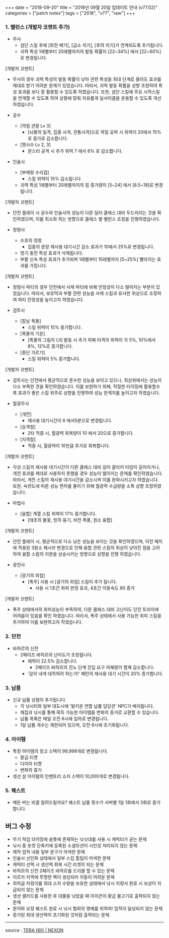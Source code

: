 +++
date = "2018-09-20"
title = "2018년 09월 20일 업데이트 안내 (v77.02)"
categories = ["patch notes"]
tags = ["2018", "v77", "raw"]
+++

### 1. 밸런스 (개발자 코멘트 추가)
- 무사
  - 섬단 스킬 후에 [회전 베기], [급소 치기], [후려 치기]가 연계되도록 추가됩니다.
  - 괴력 특성 1레벨부터 20레벨까지의 발동 확률이 [22~34%] 에서 [22~60%]로 변경됩니다.

[개발자 코멘트]
- 무사의 경우 괴력 특성의 발동 확률이 낮아 관련 특성을 최대 단계로 올려도 효과를 제대로 받기 어려운 문제가 있었습니다. 따라서, 괴력 발동 확률을 상향 조정하여 특성 효과를 보다 잘 활용할 수 있도록 하였습니다. 또한, 섬단 스킬에 주요 시작스킬을 연계할 수 있도록 하여 상황에 맞춰 자유롭게 딜사이클을 운용할 수 있도록 개선하였습니다.

- 궁수
  - [약점 관찰 Lv 3]
    - [뇌룡의 일격, 집중 사격, 관통사격]으로 약점 공략 시 위력이 20에서 15%로 증가로 감소합니다.
  - [명사수 Lv 2, 3]
    - 몬스터 공격 시 추가 위력 7 에서 6% 로 감소합니다.
- 인술사
  - [부메랑 수리검]
    - 스킬 위력이 15% 감소됩니다.
  - 괴력 특성 1레벨부터 20레벨까지의 힘 증가량이 [5~24] 에서 [8.5~18]로 변경됩니다.

[개발자 코멘트]
- 던전 플레이 시 궁수와 인술사의 성능이 다른 딜러 클래스 대비 두드러지는 것을 확인하였으며, 이를 최소화 하는 방향으로 클래스 별 밸런스 조정을 진행하였습니다.

- 정령사
  - 수호의 정령
    - 집중의 문장 재사용 대기시간 감소 효과가 10에서 25%로 변경됩니다.
  - 영기 충전 특성 효과가 삭제됩니다.
  - 부활 신속 특성 효과가 추가되며 1레벨부터 15레벨까지 [5~25%] 빨라지는 효과를 가집니다.

[개발자 코멘트]
- 정령사 파티의 경우 던전에서 사제 파티에 비해 안정성이 다소 떨어지는 부분이 있었습니다. 따라서, 보호막과 부활 관련 성능을 사제 스킬과 유사한 위상으로 조정하여 파티 안정성을 높이고자 하였습니다.

- 검투사
  - [칼날 폭풍]
    - 스킬 위력이 15% 증가합니다.
  - [폭풍의 기운]
    - [폭풍의 그림자 I,II] 발동 시 추가 피해 타격의 위력이 각 5%, 10%에서 8%, 12%로 증가합니다.
  - [종단 가르기]
    - 스킬 위력이 5% 증가합니다.

[개발자 코멘트]
- 검투사는 던전에서 평균적으로 준수한 성능을 보이고 있으나, 최상위에서는 성능이 다소 부족한 것을 확인하였습니다. 이를 보완하기 위해, 적절한 타이밍에 활용할수록 효과가 좋은 스킬 위주로 상향을 진행하여 성능 한계치를 높이고자 하였습니다.

- 월광무사
  - [개전]
    - 재사용 대기시간이 6 에서5분으로 변경됩니다.
  - [승격참]
    - 2타 적중 시, 월광력 회복량이 10 에서 20으로 증가합니다.
  - [지격참]
    - 적중 시, 월광력이 10만큼 추가로 회복합니다.

[개발자 코멘트]
- 각성 스킬의 재사용 대기시간이 다른 클래스 대비 길어 클리어 타임이 길어지거나, 개전 효과를 제대로 사용하지 못했을 경우 성능이 떨어지는 문제를 확인하였습니다. 따라서, 개전 스킬의 재사용 대기시간을 감소시켜 이를 완화시키고자 하였습니다. 또한, 숙련도에 따른 성능 편차를 줄이기 위해 월광력 수급량을 소폭 상향 조정하였습니다.

- 마법사
  - [융합] 계열 스킬 위력이 17% 증가합니다.
    - [태초의 불꽃, 빙하 융기, 비전 폭풍, 원소 융합]

[개발자 코멘트]
- 던전 플레이 시, 평균적으로 다소 낮은 성능을 보이는 것을 확인하였으며, 이전 패치에 적용된 3원소 패시브 변경으로 인해 융합 관련 스킬의 위상이 낮아진 점을 고려하여 융합 스킬의 지분을 상승시키는 방향으로 상향을 진행 하였습니다.

- 광전사
  - [광기의 외침]
    - [폭주] 사용 시 [광기의 외침] 스킬이 추가 됩니다.
      - 사용 시 1초간 회피 판정 효과, 4초간 이동속도 80 증가

[개발자 코멘트]
- 폭주 상태에서의 회피성능이 부족하여, 다른 클래스 대비 고난이도 던전 트라이에 어려움이 있음을 확인 하였습니다. 따라서, 폭주 상태에서 사용 가능한 회피 스킬을 추가하여 이를 보완하고자 하였습니다.

### 2. 던전
- 바하르의 신전
  - 2페이즈 바하르의 난이도가 조정됩니다.
    - 체력이 22.5% 감소합니다.
      - 2페이즈 바하르의 진노 단계 진입 요구 피해량이 함께 감소합니다.
    - '감히 내게 대적하려 하는가!' 패턴의 재사용 대기 시간이 20% 증가합니다.

### 3. 납품
- 신규 납품 상점이 추가됩니다.
  - 각 낚시터와 일부 대도시에 '발키온 연합 납품 담당관' NPC가 배치됩니다.
  - 채집과 낚시를 통해 획득 가능한 아이템을 변화의 증거로 교환할 수 있습니다.
  - 납품 목록은 매일 오전 6시에 임의로 변경됩니다.
  - 1일 납품 개수는 제한되어 있으며, 오전 6시에 초기화됩니다.

### 4. 아이템
- 특정 아이템의 창고 스택이 99,999개로 변경됩니다.
  - 황금 티켓
  - 다이아 티켓
  - 변화의 증거
- 생선 살 아이템의 인벤토리 소지 스택이 10,000개로 변경됩니다.

### 5. 퀘스트
- 떼돈 버는 비결 알려드릴까요? 퀘스트 납품 횟수가 서버별 1일 1회에서 3회로 증가합니다.

## 버그 수정

- 무기 착검 타이밍에 슬롯에 존재하는 낚싯대를 사용 시 캐릭터가 굳는 문제
- 낚시 중 숏컷 단축키에 등록된 소셜모션이 시인성 처리되지 않는 문제
- 제작 업적 내용 일부 문구가 어색한 문제
- 인술사 선인화 상태에서 일부 스킵 툴팁이 어색한 문제
- 캐릭터 선택 시 생산력 회복 시간 리셋이 되는 문제
- 바하르의 신전 2페이즈 바하르를 드리블 할 수 있는 문제
- 이르카 지역에 투명한 벽이 생성되어 이동이 어려운 문제
- 최하급 지렁이를 최대 소지 수량을 보유한 상태에서 낚시 지령서 완료 시 보상이 지급되지 않는 문제
- 생선 샐러드를 사용한 후 대물을 낚았을 때 아이콘이 황금 물고기로 출력되지 않는 문제
- 문어와 요정 퀘스트 완료 시 낚시 협회의 명예를 위하여! 업적이 달성되지 않는 문제
- 증가된 최대 생산력이 초기화된 것처럼 출력되는 문제

----

source : [TERA 테라 | NEXON](http://tera.nexon.com/news/update/view.aspx?n4articlesn=357)
